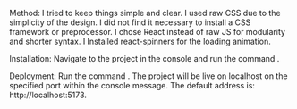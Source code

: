 Method:
I tried to keep things simple and clear.
I used raw CSS due to the simplicity of the design.
I did not find it necessary to install a CSS framework or preprocessor.
I chose React instead of raw JS for modularity and shorter syntax.
I Installed react-spinners for the loading animation.

Installation:
Navigate to the project in the console and run the command <npm install>.

Deployment:
Run the command <npm run dev>.
The project will be live on localhost on the specified port within the console message. The default address is: http://localhost:5173.
